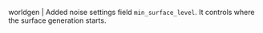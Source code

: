 worldgen | Added noise settings field `min_surface_level`. It controls where the surface generation starts.
